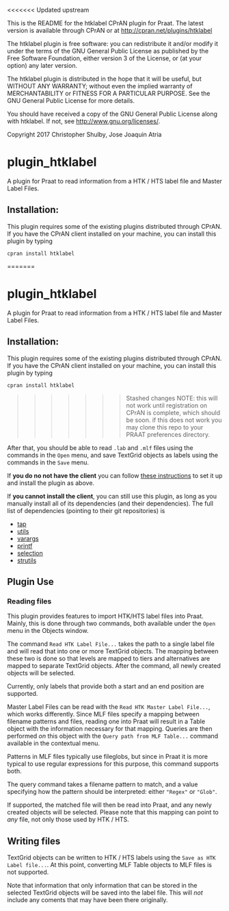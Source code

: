 <<<<<<< Updated upstream

This is the README for the htklabel CPrAN plugin for Praat.
The latest version is available through CPrAN or at
<http://cpran.net/plugins/htklabel>

The htklabel plugin is free software: you can redistribute it
and/or modify it under the terms of the GNU General Public
License as published by the Free Software Foundation, either
version 3 of the License, or (at your option) any later version.

The htklabel plugin is distributed in the hope that it will be
useful, but WITHOUT ANY WARRANTY; without even the implied warranty
of MERCHANTABILITY or FITNESS FOR A PARTICULAR PURPOSE. See the
GNU General Public License for more details.

You should have received a copy of the GNU General Public License
along with htklabel. If not, see <http://www.gnu.org/licenses/>.

Copyright 2017 Christopher Shulby, Jose Joaquin Atria

# plugin_htklabel

A plugin for Praat to read information from a HTK / HTS label file and
Master Label Files.

## Installation:

This plugin requires some of the existing plugins distributed through CPrAN.
If you have the CPrAN client installed on your machine, you can install this
plugin by typing

    cpran install htklabel

=======
# plugin_htklabel

A plugin for Praat to read information from a HTK / HTS label file and
Master Label Files.

## Installation:

This plugin requires some of the existing plugins distributed through CPrAN.
If you have the CPrAN client installed on your machine, you can install this
plugin by typing

    cpran install htklabel

>>>>>>> Stashed changes
> NOTE: this will not work until registration on CPrAN is complete, which
> should be soon.
> if this does not work you may clone this repo to your PRAAT preferences directory.

After that, you should be able to read `.lab` and `.mlf` files using the
commands in the `Open` menu, and save TextGrid objects as labels using the
commands in the `Save` menu.

If **you do no not have the client** you can follow [these instructions][1]
to set it up and install the plugin as above.

If **you cannot install the client**, you can still use this plugin, as long
as you manually install all of its dependencies (and their dependencies).
The full list of dependencies (pointing to their git repositories) is

* [tap](https://gitlab.com/cpran/plugin_tap)
* [utils](https://gitlab.com/cpran/plugin_utils)
* [varargs](https://gitlab.com/cpran/plugin_varargs)
* [printf](https://gitlab.com/cpran/plugin_printf)
* [selection](https://gitlab.com/cpran/plugin_selection)
* [strutils](https://gitlab.com/cpran/plugin_strutils)

[1]: http://cpran.net/clients/cpran/#installation

## Plugin Use

### Reading files

This plugin provides features to import HTK/HTS label files into Praat. Mainly,
this is done through two commands, both available under the `Open` menu in the
Objects window.

The command `Read HTK Label File...` takes the path to a single label file and
will read that into one or more TextGrid objects. The mapping between these two
is done so that levels are mapped to tiers and alternatives are mapped to
separate TextGrid objects. After the command, all newly created objects will be
selected.

Currently, only labels that provide both a start and an end position are
supported.

Master Label Files can be read with the `Read HTK Master Label File...`, which
works differently. Since MLF files specify a mapping between filename patterns
and files, reading one into Praat will result in a Table object with the
information necessary for that mapping. Queries are then performed _on_ this
object with the `Query path from MLF Table...` command available in the
contextual menu.

Patterns in MLF files typically use fileglobs, but since in Praat it is more
typical to use regular expressions for this purpose, this command supports both.

The query command takes a filename pattern to match, and a value specifying
how the pattern should be interpreted: either `"Regex"` or `"Glob"`.

If supported, the matched file will then be read into Praat, and any newly
created objects will be selected. Please note that this mapping can point to
_any_ file, not only those used by HTK / HTS.

## Writing files

TextGrid objects can be written to HTK / HTS labels using the
`Save as HTK Label file...`. At this point, converting MLF Table objects to MLF
files is not supported.

Note that information that only information that can be stored in the selected
TextGrid objects will be saved into the label file. This will _not_ include any
coments that may have been there originally.
